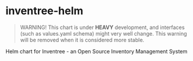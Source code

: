 # inventree-helm

> WARNING! This chart is under **HEAVY** development, and interfaces (such as values.yaml schema) might very well change.  This warning will be removed when it is considered more stable.

Helm chart for Inventree - an Open Source Inventory Management System